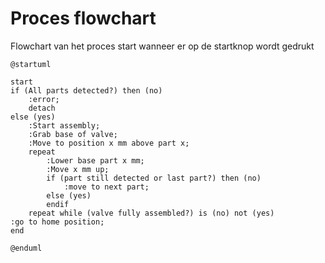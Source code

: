 # Proces flowchart

Flowchart van het proces
start wanneer er op de startknop wordt gedrukt

```plantuml
@startuml

start
if (All parts detected?) then (no)
    :error;
    detach
else (yes)
    :Start assembly;
    :Grab base of valve;
    :Move to position x mm above part x;
    repeat
        :Lower base part x mm;
        :Move x mm up;
        if (part still detected or last part?) then (no)
            :move to next part;
        else (yes)
        endif
    repeat while (valve fully assembled?) is (no) not (yes)
:go to home position;
end

@enduml


```
